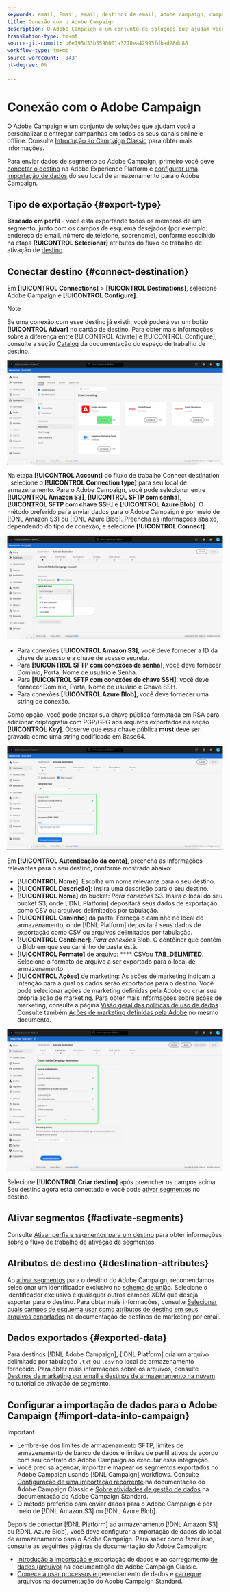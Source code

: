```yaml
---
keywords: email; Email; email; destinos de email; adobe campaign; campanha
title: Conexão com o Adobe Campaign
description: O Adobe Campaign é um conjunto de soluções que ajudam você a personalizar e entregar campanhas em todos os seus canais online e offline.
translation-type: tm+mt
source-git-commit: b6e795d33b5590001a3270ea42995fdbad28dd88
workflow-type: tm+mt
source-wordcount: '843'
ht-degree: 0%

---
```



# Conexão com o Adobe Campaign

O Adobe Campaign é um conjunto de soluções que ajudam você a personalizar e entregar campanhas em todos os seus canais online e offline. Consulte [Introdução ao Campaign Classic](https://experienceleague.adobe.com/docs/campaign-classic/using/getting-started/starting-with-adobe-campaign/about-adobe-campaign-classic.html) para obter mais informações.

Para enviar dados de segmento ao Adobe Campaign, primeiro você deve [conectar o destino](#connect-destination) na Adobe Experience Platform e [configurar uma importação de dados](#import-data-into-campaign) do seu local de armazenamento para o Adobe Campaign.

## Tipo de exportação {#export-type}

**Baseado em perfil**  - você está exportando todos os membros de um segmento, junto com os campos de esquema desejados (por exemplo: endereço de email, número de telefone, sobrenome), conforme escolhido na etapa  **[!UICONTROL Selecionar]** atributos do fluxo de trabalho de ativação de  [destino](../../ui/activate-destinations.md#select-attributes).

## Conectar destino {#connect-destination}

Em **[!UICONTROL Connections]** > **[!UICONTROL Destinations]**, selecione Adobe Campaign e **[!UICONTROL Configure]**.

>[!NOTE]
>
>Se uma conexão com esse destino já existir, você poderá ver um botão **[!UICONTROL Ativar]** no cartão de destino. Para obter mais informações sobre a diferença entre [!UICONTROL Ativate] e [!UICONTROL Configure], consulte a seção [Catalog](../../ui/destinations-workspace.md#catalog) da documentação do espaço de trabalho de destino.

![Conectar-se ao Adobe Campaign](../../assets/catalog/email-marketing/adobe-campaign/catalog.png)

Na etapa **[!UICONTROL Account]** do fluxo de trabalho Connect destination , selecione o **[!UICONTROL Connection type]** para seu local de armazenamento. Para o Adobe Campaign, você pode selecionar entre **[!UICONTROL Amazon S3]**, **[!UICONTROL SFTP com senha]**, **[!UICONTROL SFTP com chave SSH]** e **[!UICONTROL Azure Blob]**. O método preferido para enviar dados para o Adobe Campaign é por meio de [!DNL Amazon S3] ou [!DNL Azure Blob]. Preencha as informações abaixo, dependendo do tipo de conexão, e selecione **[!UICONTROL Connect]**.



![Configurar o assistente do Campaign](../../assets/catalog/email-marketing/adobe-campaign/connection-type.png)

- Para conexões **[!UICONTROL Amazon S3]**, você deve fornecer a ID da chave de acesso e a chave de acesso secreta.
- Para **[!UICONTROL SFTP com conexões de senha]**, você deve fornecer Domínio, Porta, Nome de usuário e Senha.
- Para **[!UICONTROL SFTP com conexões de chave SSH]**, você deve fornecer Domínio, Porta, Nome de usuário e Chave SSH.
- Para conexões **[!UICONTROL Azure Blob]**, você deve fornecer uma string de conexão.

Como opção, você pode anexar sua chave pública formatada em RSA para adicionar criptografia com PGP/GPG aos arquivos exportados na seção **[!UICONTROL Key]**. Observe que essa chave pública **must** deve ser gravada como uma string codificada em Base64.

![Preencha as informações da campanha](../../assets/catalog/email-marketing/adobe-campaign/account-info.png)

Em **[!UICONTROL Autenticação da conta]**, preencha as informações relevantes para o seu destino, conforme mostrado abaixo:
- **[!UICONTROL Nome]**: Escolha um nome relevante para o seu destino.
- **[!UICONTROL Descrição]**: Insira uma descrição para o seu destino.
- **[!UICONTROL Nome]** do bucket:  *Para conexões* S3. Insira o local do seu bucket S3, onde [!DNL Platform] depositará seus dados de exportação como CSV ou arquivos delimitados por tabulação.
- **[!UICONTROL Caminho]** da pasta: Forneça o caminho no local de armazenamento, onde  [!DNL Platform] depositará seus dados de exportação como CSV ou arquivos delimitados por tabulação.
- **[!UICONTROL Contêiner]**:  *Para conexões* Blob. O contêiner que contém o Blob em que seu caminho de pasta está.
- **[!UICONTROL Formato]** de arquivo:  **** CSVou  **TAB_DELIMITED**. Selecione o formato de arquivo a ser exportado para o local de armazenamento.
- **[!UICONTROL Ações]** de marketing: As ações de marketing indicam a intenção para a qual os dados serão exportados para o destino. Você pode selecionar ações de marketing definidas pela Adobe ou criar sua própria ação de marketing. Para obter mais informações sobre ações de marketing, consulte a página [Visão geral das políticas de uso de dados](../../../data-governance/policies/overview.md) . Consulte também [Ações de marketing definidas pela Adobe](../../../data-governance/policies/overview.md#core-actions) no mesmo documento.

![Informações básicas do Campaign](../../assets/catalog/email-marketing/adobe-campaign/basic-information.png)

Selecione **[!UICONTROL Criar destino]** após preencher os campos acima. Seu destino agora está conectado e você pode [ativar segmentos](../../ui/activate-destinations.md) no destino.

## Ativar segmentos {#activate-segments}

Consulte [Ativar perfis e segmentos para um destino](../../ui/activate-destinations.md) para obter informações sobre o fluxo de trabalho de ativação de segmentos.

## Atributos de destino {#destination-attributes}

Ao [ativar segmentos](../../ui/activate-destinations.md) para o destino do Adobe Campaign, recomendamos selecionar um identificador exclusivo no [schema de união](../../../profile/home.md#profile-fragments-and-union-schemas). Selecione o identificador exclusivo e quaisquer outros campos XDM que deseja exportar para o destino. Para obter mais informações, consulte [Selecionar quais campos de esquema usar como atributos de destino em seus arquivos exportados](./overview.md#destination-attributes) na documentação de destinos de marketing por email.

## Dados exportados {#exported-data}

Para destinos [!DNL Adobe Campaign], [!DNL Platform] cria um arquivo delimitado por tabulação `.txt` ou `.csv` no local de armazenamento fornecido. Para obter mais informações sobre os arquivos, consulte [Destinos de marketing por email e destinos de armazenamento na nuvem](../../ui/activate-destinations.md#esp-and-cloud-storage) no tutorial de ativação de segmento.

## Configurar a importação de dados para o Adobe Campaign {#import-data-into-campaign}

>[!IMPORTANT]
>
>- Lembre-se dos limites de armazenamento SFTP, limites de armazenamento de banco de dados e limites de perfil ativos de acordo com seu contrato do Adobe Campaign ao executar essa integração.
>- Você precisa agendar, importar e mapear os segmentos exportados no Adobe Campaign usando [!DNL Campaign] workflows. Consulte [Configuração de uma importação recorrente](https://experienceleague.adobe.com/docs/campaign-classic/using/automating-with-workflows/use-cases/data-management/recurring-import-workflow.html) na documentação do Adobe Campaign Classic e [Sobre atividades de gestão de dados](https://experienceleague.adobe.com/docs/campaign-standard/using/managing-processes-and-data/data-management-activities/about-data-management-activities.html) na documentação do Adobe Campaign Standard.
>- O método preferido para enviar dados para o Adobe Campaign é por meio de [!DNL Amazon S3] ou [!DNL Azure Blob].



Depois de conectar [!DNL Platform] ao armazenamento [!DNL Amazon S3] ou [!DNL Azure Blob], você deve configurar a importação de dados do local de armazenamento para o Adobe Campaign. Para saber como fazer isso, consulte as seguintes páginas de documentação do Adobe Campaign:
- [Introdução à importação e ](https://experienceleague.adobe.com/docs/campaign-classic/using/getting-started/importing-and-exporting-data/get-started-data-import-export.html) exportação de dados e ao carregamento  [de dados (arquivo)](https://experienceleague.adobe.com/docs/campaign-classic/using/automating-with-workflows/action-activities/data-loading--file-.html) na documentação do Adobe Campaign Classic.
- [Comece a usar processos e ](https://experienceleague.adobe.com/docs/campaign-standard/using/managing-processes-and-data/get-started-workflows.html) gerenciamento de dados e  [carregue ](https://experienceleague.adobe.com/docs/campaign-standard/using/managing-processes-and-data/data-management-activities/load-file.html) arquivos na documentação do Adobe Campaign Standard.